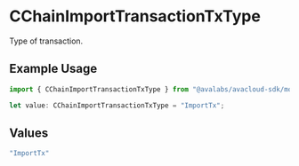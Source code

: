 # CChainImportTransactionTxType

Type of transaction.

## Example Usage

```typescript
import { CChainImportTransactionTxType } from "@avalabs/avacloud-sdk/models/components";

let value: CChainImportTransactionTxType = "ImportTx";
```

## Values

```typescript
"ImportTx"
```